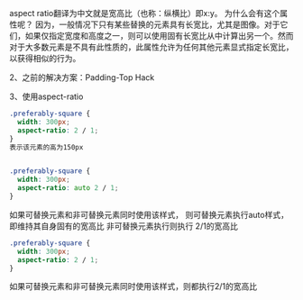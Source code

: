 aspect ratio翻译为中文就是宽高比（也称：纵横比）即x:y。
为什么会有这个属性呢？
因为，一般情况下只有某些替换的元素具有长宽比，尤其是图像。对于它们，如果仅指定宽度和高度之一，则可以使用固有长宽比从中计算出另一个。然而对于大多数元素是不具有此性质的，此属性允许为任何其他元素显式指定长宽比，以获得相似的行为。

2、之前的解决方案：Padding-Top Hack

3、使用aspect-ratio
```css
.preferably-square {
  width: 300px;
  aspect-ratio: 2 / 1;
}
表示该元素的高为150px


.preferably-square {
  width: 300px;
  aspect-ratio: auto 2 / 1;
}
```
如果可替换元素和非可替换元素同时使用该样式，
则可替换元素执行auto样式，即维持其自身固有的宽高比
非可替换元素执行则执行 2/1的宽高比

```css
.preferably-square {
  width: 300px;
  aspect-ratio: 2 / 1;
}
```
如果可替换元素和非可替换元素同时使用该样式，则都执行2/1的宽高比








